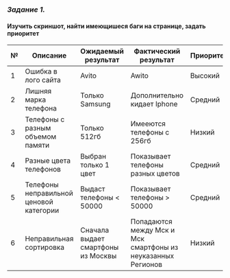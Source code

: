 ### *Задание 1.* ###

#### Изучить скриншот, найти имеющишеся баги на странице, задать приоритет  ####


|  №  | Описание | Ожидаемый результат | Фактический результат |  Приоритет |
|-------------|-------------|-------------|-----------------|-----------|
| 1   | Ошибка в лого сайта     | Avito   |  Awito  | Высокий |
| 2   |  Лишняя марка телефона     | Только Samsung     | Дополнительно кидает Iphone  | Средний |
| 3   |  Телефоны с разным объемом памяти     | Только 512гб    | Имееются телефоны с 256гб | Низкий | 
| 4   |  Разные цвета телефонов | Выбран только 1 цвет | Показывает телефоны разных цветов | Средний | 
| 5  |  Телефоны неправильной ценовой категории | Выдаст телефоны < 50000 | Показывает телефоны > 50000| Средний |
| 6 | Неправильная сортировка | Сначала выдает смартфоны из Москвы| Попадаются между Мск и Мск смартфоны из неуказанных Регионов | Низкий |
